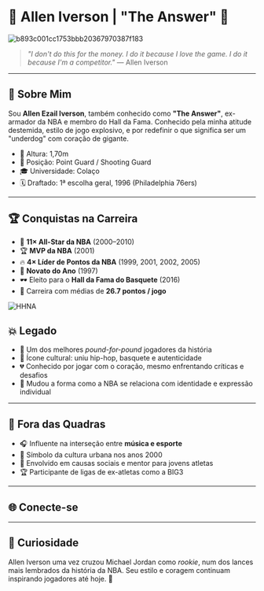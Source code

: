 # 👑 Allen Iverson | "The Answer" 🏀

![b893c001cc1753bbb20367970387f183](https://github.com/user-attachments/assets/c6e85d13-4992-45cd-b959-9a5e171a6627)

> *"I don't do this for the money. I do it because I love the game. I do it because I'm a competitor."* — Allen Iverson

---

## 🧠 Sobre Mim

Sou **Allen Ezail Iverson**, também conhecido como **"The Answer"**, ex-armador da NBA e membro do Hall da Fama. Conhecido pela minha atitude destemida, estilo de jogo explosivo, e por redefinir o que significa ser um "underdog" com coração de gigante.

- 📏 Altura: 1,70m  
- 🏀 Posição: Point Guard / Shooting Guard  
- 🎓 Universidade: Colaço
- 🗓️ Draftado: 1ª escolha geral, 1996 (Philadelphia 76ers)

---

## 🏆 Conquistas na Carreira

- 🌟 **11× All-Star da NBA** (2000–2010)  
- 🏆 **MVP da NBA** (2001)  
- 🔥 **4× Líder de Pontos da NBA** (1999, 2001, 2002, 2005)  
- 🏀 **Novato do Ano** (1997)  
- 🕶️ Eleito para o **Hall da Fama do Basquete** (2016)  
- 🏁 Carreira com médias de **26.7 pontos / jogo**

![HHNA](https://github.com/user-attachments/assets/9e2808bb-920d-48b0-bf95-3043e99b6293)


## 💥 Legado

- 👑 Um dos melhores *pound-for-pound* jogadores da história  
- 🎤 Ícone cultural: uniu hip-hop, basquete e autenticidade  
- 💔 Conhecido por jogar com o coração, mesmo enfrentando críticas e desafios  
- 🧠 Mudou a forma como a NBA se relaciona com identidade e expressão individual

---

## 🧬 Fora das Quadras

- 🎧 Influente na interseção entre **música e esporte**  
- 🧢 Símbolo da cultura urbana nos anos 2000  
- 🤝 Envolvido em causas sociais e mentor para jovens atletas  
- 🏆 Participante de ligas de ex-atletas como a BIG3

---

## 🌐 Conecte-se

---

## 🎯 Curiosidade

Allen Iverson uma vez cruzou Michael Jordan como *rookie*, num dos lances mais lembrados da história da NBA. Seu estilo e coragem continuam inspirando jogadores até hoje. 💯
